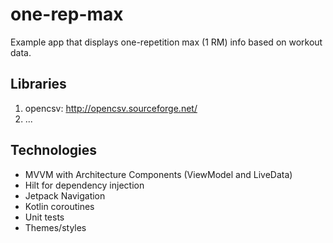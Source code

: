 # one-rep-max
Example app that displays one-repetition max (1 RM) info based on workout data.

## Libraries
1. opencsv: http://opencsv.sourceforge.net/
2. ...

## Technologies
* MVVM with Architecture Components (ViewModel and LiveData)
* Hilt for dependency injection
* Jetpack Navigation
* Kotlin coroutines
* Unit tests
* Themes/styles
